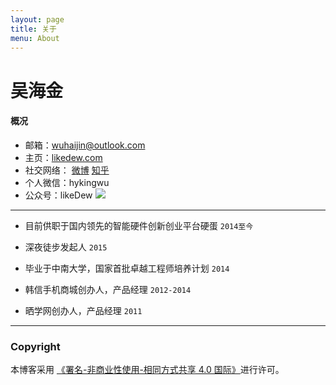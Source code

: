 ```yaml
---
layout: page
title: 关于
menu: About
---
```


吴海金
===

#### 概况

- 邮箱：wuhaijin@outlook.com
- 主页：[likedew.com][1]
- 社交网络：  [微博][2]   [知乎][3]  
- 个人微信：hykingwu
- 公众号：likeDew
![][image-1]


---- 
- 目前供职于国内领先的智能硬件创新创业平台硬蛋   `2014至今`

- 深夜徒步发起人   `2015`

- 毕业于中南大学，国家首批卓越工程师培养计划   `2014`

- 韩信手机商城创办人，产品经理    `2012-2014`

- 晒学网创办人，产品经理   `2011`
	  
---- 

### Copyright

本博客采用 [《署名-非商业性使用-相同方式共享 4.0 国际》][4]进行许可。

[1]:	http://likedew.com
[2]:	http://weibo.com/dream100fly
[3]:	http://www.zhihu.com/people/haijin
[4]:	https://creativecommons.org/licenses/by-nc-sa/4.0/deed.zh

[image-1]:	https://raw.githubusercontent.com/hyking/hyking.github.io/master/assets/images/qrcode_for_gh_70dd54811ec5_258.jpg